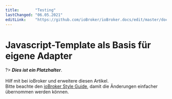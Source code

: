 ```yaml
---
title:       "Testing"
lastChanged: "06.05.2021"
editLink:    "https://github.com/ioBroker/ioBroker.docs/edit/master/docs/dev/adaptertemplate.md"
---
```


# Javascript-Template als Basis für eigene Adapter

?> ***Dies ist ein Platzhalter***.
   <br><br>
   Hilf mit bei ioBroker und erweitere diesen Artikel.  
   Bitte beachte den [ioBroker Style Guide](https://www.iobroker.net/#de/documentation/community/styleguidedoc.md), 
   damit die Änderungen einfacher übernommen werden können.
